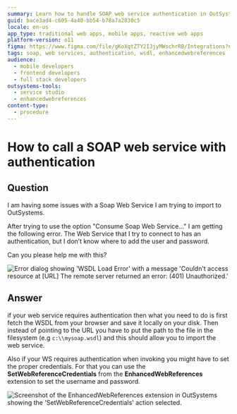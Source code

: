 ```yaml
---
summary: Learn how to handle SOAP web service authentication in OutSystems 11 (O11) by saving WSDL locally and using EnhancedWebReferences for credentials.
guid: bace3ad4-c605-4a40-bb54-b78a7a2830c5
locale: en-us
app_type: traditional web apps, mobile apps, reactive web apps
platform-version: o11
figma: https://www.figma.com/file/gKoXqtZTY2IJjyMWschrRB/Integrations?node-id=147:325
tags: soap, web services, authentication, wsdl, enhancedwebreferences
audience:
  - mobile developers
  - frontend developers
  - full stack developers
outsystems-tools:
  - service studio
  - enhancedwebreferences
content-type:
  - procedure
---
```


# How to call a SOAP web service with authentication

## Question

I am having some issues with a Soap Web Service I am trying to import to OutSystems.

After trying to use the option "Consume Soap Web Service…" I am getting the following error. The Web Service that I try to connect to has an authentication, but I don’t know where to add the user and password.

Can you please help me with this?

![Error dialog showing 'WSDL Load Error' with a message 'Couldn't access resource at [URL] The remote server returned an error: (401) Unauthorized.'](images/How-to-call-a-SOAP-web-service-with-authentication_0.png "WSDL Load Error Dialog")

## Answer

if your web service requires authentication then what you need to do is first fetch the WSDL from your browser and save it locally on your disk. Then instead of pointing to the URL you have to put the path to the file in the filesystem (e.g `c:\\mysoap.wsdl`) and this should allow you to import the web service.

Also if your WS requires authentication when invoking you might have to set the proper credentials. For that you can use the **SetWebReferenceCredentials** from the **EnhancedWebReferences** extension to set the username and password.

![Screenshot of the EnhancedWebReferences extension in OutSystems showing the 'SetWebReferenceCredentials' action selected.](images/How-to-call-a-SOAP-web-service-with-authentication_1.png "SetWebReferenceCredentials Action in OutSystems")

